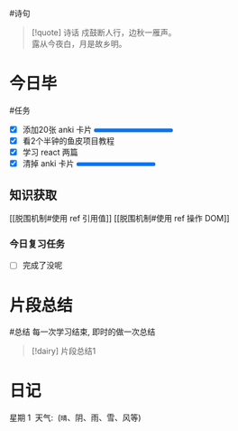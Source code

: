#诗句 
> [!quote] 诗话
> 戍鼓断人行，边秋一雁声。  
露从今夜白，月是故乡明。

# 今日毕
#任务 
- [x] 添加20张 anki 卡片   <progress max=20 value=20></progress> 
- [x] 看2个半钟的鱼皮项目教程
- [x] 学习 react 两篇
- [x] 清掉 anki 卡片 <progress max=63 value=63></progress>
## 知识获取
[[脱围机制#使用 ref 引用值]]
 [[脱围机制#使用 ref 操作 DOM]]

### 今日复习任务
- [ ] 完成了没呢

# 片段总结
#总结
	每一次学习结束, 即时的做一次总结

> [!dairy] 片段总结1

# 日记
星期 1  天气:  (`晴`、阴、雨、雪、风等)






















